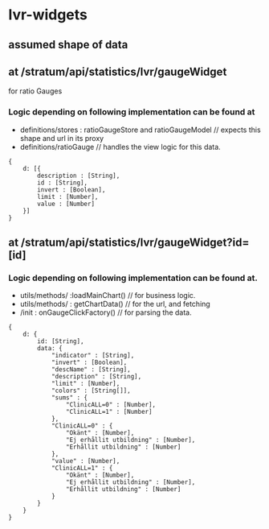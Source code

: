 # lvr-widgets


## assumed shape of data

## at /stratum/api/statistics/lvr/gaugeWidget
for ratio Gauges

### Logic depending on following implementation can be found at
 - definitions/stores : ratioGaugeStore and ratioGaugeModel // expects this shape and url in its proxy
 - definitions/ratioGauge  // handles the view logic for this data.
~~~~
{
    d: [{
        description : [String],
        id : [String],
        invert : [Boolean],
        limit : [Number],
        value : [Number]
    }]
}
~~~~

## at /stratum/api/statistics/lvr/gaugeWidget?id=[id]

### Logic depending on following implementation can be found at.
 - utils/methods/ :loadMainChart() // for business logic.
 - utils/methods/ : getChartData() // for the url, and fetching
 - /init : onGaugeClickFactory() // for parsing the data.
~~~~
{
    d: {
        id: [String],
        data: {
            "indicator" : [String],
            "invert" : [Boolean],
            "descName" : [String],
            "description" : [String],
            "limit" : [Number],
            "colors" : [String[]],
            "sums" : {
                "ClinicALL=0" : [Number],
                "ClinicALL=1" : [Number]
            },
            "ClinicALL=0" : {
                "Okänt" : [Number],
                "Ej erhållit utbildning" : [Number],
                "Erhållit utbildning" : [Number]
            },
            "value" : [Number],
            "ClinicALL=1" : {
                "Okänt" : [Number],
                "Ej erhållit utbildning" : [Number],
                "Erhållit utbildning" : [Number]
            }
        }
    }
}
~~~~